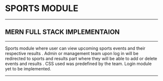 # SPORTS MODULE
* * *
## MERN FULL STACK IMPLEMENTAION

* * *
Sports module where user can view upcoming sports events and their respective results .
Admin or management team upon log in will be redirected to sports and results part where they will be able to add or delete events and results .
CSS used was predefined by the team. Login module yet to be implemented.

* * *
